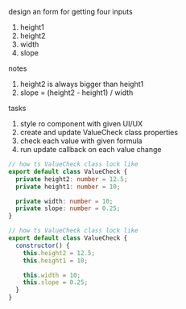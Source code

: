 design an form for getting four inputs

1. height1
2. height2
3. width
4. slope

notes

1. height2 is always bigger than height1
2. slope = (height2 - height1) / width

tasks

1. style ro component with given UI/UX
2. create and update ValueCheck class properties
3. check each value with given formula
4. run update callback on each value change

```typescript
// how ts ValueCheck class lock like
export default class ValueCheck {
  private height2: number = 12.5;
  private height1: number = 10;

  private width: number = 10;
  private slope: number = 0.25;
}
```

```javascript
// how ts ValueCheck class lock like
export default class ValueCheck {
  constructor() {
    this.height2 = 12.5;
    this.height1 = 10;

    this.width = 10;
    this.slope = 0.25;
  }
}
```
